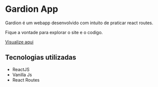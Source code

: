 # Gardion App
Gardion é um webapp desenvolvido com intuito de praticar react routes.

Fique a vontade para explorar o site e o codigo.

<a href=''>Visualize aqui</a>

## Tecnologias utilizadas
- ReactJS
- Vanilla Js
- React Routes
